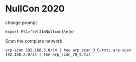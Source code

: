 # NullCon 2020

change prompt
```
export PS1="\e[31mNullcon$\e[m"
```
Scan the complete network
```
arp-scan 192.168.3.0/24 | tee arp_scan_3_0.txt; arp-scan 192.168.X.0/24 | tee arp_scan_70_0.txt
```
